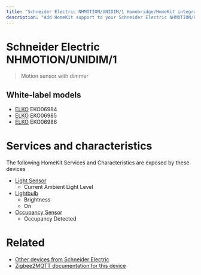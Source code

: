 ```yaml
---
title: "Schneider Electric NHMOTION/UNIDIM/1 Homebridge/HomeKit integration"
description: "Add HomeKit support to your Schneider Electric NHMOTION/UNIDIM/1, using Homebridge, Zigbee2MQTT and homebridge-z2m."
---
```

<!---
This file has been GENERATED using src/docgen/docgen.ts
DO NOT EDIT THIS FILE MANUALLY!
-->
# Schneider Electric NHMOTION/UNIDIM/1
> Motion sensor with dimmer


## White-label models
* [ELKO](../index.md#elko) EKO06984
* [ELKO](../index.md#elko) EKO06985
* [ELKO](../index.md#elko) EKO06986

# Services and characteristics
The following HomeKit Services and Characteristics are exposed by
these devices

* [Light Sensor](../../sensors.md)
  * Current Ambient Light Level
* [Lightbulb](../../light.md)
  * Brightness
  * On
* [Occupancy Sensor](../../sensors.md)
  * Occupancy Detected


# Related
* [Other devices from Schneider Electric](../index.md#schneider_electric)
* [Zigbee2MQTT documentation for this device](https://www.zigbee2mqtt.io/devices/NHMOTION_UNIDIM_1.html)